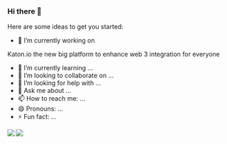 ### Hi there 👋

Here are some ideas to get you started:

- 🔭 I’m currently working on 

Katon.io the new big platform to enhance web 3 integration for everyone

- 🌱 I’m currently learning ...
- 👯 I’m looking to collaborate on ...
- 🤔 I’m looking for help with ...
- 💬 Ask me about ...
- 📫 How to reach me: ...
- 😄 Pronouns: ...
- ⚡ Fun fact: ...

<a href="https://github.com/HmFlashy/HmFlashy">
  <img align="left" src="https://github-readme-stats.vercel.app/api?username=HmFlashy&count_private=true&show_icons=true&theme=dark" />
</a>
<a href="https://github.com/kevinhassan/kevinhassan">
  <img src="https://github-readme-stats.vercel.app/api/top-langs/?username=HmFlashy&theme=dark&layout=compact" />
</a>
